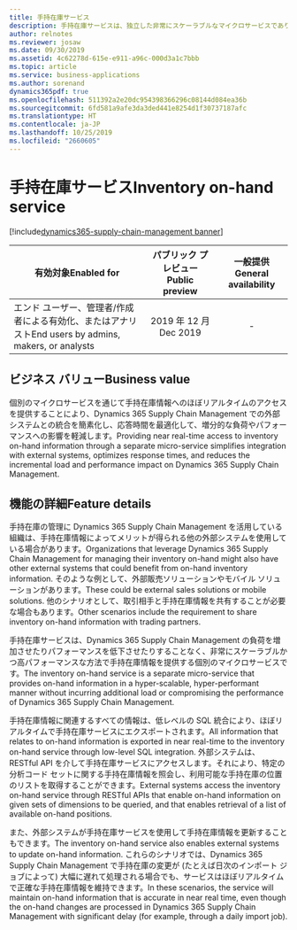 ```yaml
---
title: 手持在庫サービス
description: 手持在庫サービスは、独立した非常にスケーラブルなマイクロサービスであり、Dynamics 365 Supply Chain Management の手持ち在庫情報を外部システムで利用できるようにします。これにより、外部システムとの統合が簡素化され、手持在庫情報にほぼリアルタイムでアクセスする必要がある新しいシナリオが可能になります。
author: relnotes
ms.reviewer: josaw
ms.date: 09/30/2019
ms.assetid: 4c62278d-615e-e911-a96c-000d3a1c7bbb
ms.topic: article
ms.service: business-applications
ms.author: sorenand
dynamics365pdf: true
ms.openlocfilehash: 511392a2e20dc954398366296c08144d084ea36b
ms.sourcegitcommit: 6fd581a9afe3da3ded441e8254d1f30737187afc
ms.translationtype: HT
ms.contentlocale: ja-JP
ms.lasthandoff: 10/25/2019
ms.locfileid: "2660605"
---
```

# <a name="inventory-on-hand-service"></a><span data-ttu-id="a0de8-103">手持在庫サービス</span><span class="sxs-lookup"><span data-stu-id="a0de8-103">Inventory on-hand service</span></span>
[!include[dynamics365-supply-chain-management banner](../includes/dynamics365-supply-chain-management.md)]

| <span data-ttu-id="a0de8-104">有効対象</span><span class="sxs-lookup"><span data-stu-id="a0de8-104">Enabled for</span></span>    |  <span data-ttu-id="a0de8-105">パブリック プレビュー</span><span class="sxs-lookup"><span data-stu-id="a0de8-105">Public preview</span></span> | <span data-ttu-id="a0de8-106">一般提供</span><span class="sxs-lookup"><span data-stu-id="a0de8-106">General availability</span></span> | 
| ---------- | :----------: |:----------: |
|<span data-ttu-id="a0de8-107">エンド ユーザー、管理者/作成者による有効化、またはアナリスト</span><span class="sxs-lookup"><span data-stu-id="a0de8-107">End users by admins, makers, or analysts</span></span>|<span data-ttu-id="a0de8-108">2019 年 12 月</span><span class="sxs-lookup"><span data-stu-id="a0de8-108">Dec 2019</span></span>| -|


## <a name="business-value"></a><span data-ttu-id="a0de8-109">ビジネス バリュー</span><span class="sxs-lookup"><span data-stu-id="a0de8-109">Business value</span></span>
<!-- bv start -->
<span data-ttu-id="a0de8-110">個別のマイクロサービスを通じて手持在庫情報へのほぼリアルタイムのアクセスを提供することにより、Dynamics 365 Supply Chain Management での外部システムとの統合を簡素化し、応答時間を最適化して、増分的な負荷やパフォーマンスへの影響を軽減します。</span><span class="sxs-lookup"><span data-stu-id="a0de8-110">Providing near real-time access to inventory on-hand information through a separate micro-service simplifies integration with external systems, optimizes response times, and reduces the incremental load and performance impact on Dynamics 365 Supply Chain Management.</span></span>

<!-- bv end -->



## <a name="feature-details"></a><span data-ttu-id="a0de8-111">機能の詳細</span><span class="sxs-lookup"><span data-stu-id="a0de8-111">Feature details</span></span>
<!--feature detail start -->
<span data-ttu-id="a0de8-112">手持在庫の管理に Dynamics 365 Supply Chain Management を活用している組織は、手持在庫情報によってメリットが得られる他の外部システムを使用している場合があります。</span><span class="sxs-lookup"><span data-stu-id="a0de8-112">Organizations that leverage Dynamics 365 Supply Chain Management for managing their inventory on-hand might also have other external systems that could benefit from on-hand inventory information.</span></span> <span data-ttu-id="a0de8-113">そのような例として、外部販売ソリューションやモバイル ソリューションがあります。</span><span class="sxs-lookup"><span data-stu-id="a0de8-113">These could be external sales solutions or mobile solutions.</span></span> <span data-ttu-id="a0de8-114">他のシナリオとして、取引相手と手持在庫情報を共有することが必要な場合もあります。</span><span class="sxs-lookup"><span data-stu-id="a0de8-114">Other scenarios include the requirement to share inventory on-hand information with trading partners.</span></span> 

<span data-ttu-id="a0de8-115">手持在庫サービスは、Dynamics 365 Supply Chain Management の負荷を増加させたりパフォーマンスを低下させたりすることなく、非常にスケーラブルかつ高パフォーマンスな方法で手持在庫情報を提供する個別のマイクロサービスです。</span><span class="sxs-lookup"><span data-stu-id="a0de8-115">The inventory on-hand service is a separate micro-service that provides on-hand information in a hyper-scalable, hyper-performant manner without incurring additional load or compromising the performance of Dynamics 365 Supply Chain Management.</span></span> 

<span data-ttu-id="a0de8-116">手持在庫情報に関連するすべての情報は、低レベルの SQL 統合により、ほぼリアルタイムで手持在庫サービスにエクスポートされます。</span><span class="sxs-lookup"><span data-stu-id="a0de8-116">All information that relates to on-hand information is exported in near real-time to the inventory on-hand service through low-level SQL integration.</span></span> <span data-ttu-id="a0de8-117">外部システムは、RESTful API を介して手持在庫サービスにアクセスします。それにより、特定の分析コード セットに関する手持在庫情報を照会し、利用可能な手持在庫の位置のリストを取得することができます。</span><span class="sxs-lookup"><span data-stu-id="a0de8-117">External systems access the inventory on-hand service through RESTful APIs that enable on-hand information on given sets of dimensions to be queried, and that enables retrieval of a list of available on-hand positions.</span></span>

<span data-ttu-id="a0de8-118">また、外部システムが手持在庫サービスを使用して手持在庫情報を更新することもできます。</span><span class="sxs-lookup"><span data-stu-id="a0de8-118">The inventory on-hand service also enables external systems to update on-hand information.</span></span> <span data-ttu-id="a0de8-119">これらのシナリオでは、Dynamics 365 Supply Chain Management で手持在庫の変更が (たとえば日次のインポート ジョブによって) 大幅に遅れて処理される場合でも、サービスはほぼリアルタイムで正確な手持在庫情報を維持できます。</span><span class="sxs-lookup"><span data-stu-id="a0de8-119">In these scenarios, the service will maintain on-hand information that is accurate in near real time, even though the on-hand changes are processed in Dynamics 365 Supply Chain Management with significant delay (for example, through a daily import job).</span></span>
<!--feature detail end -->









